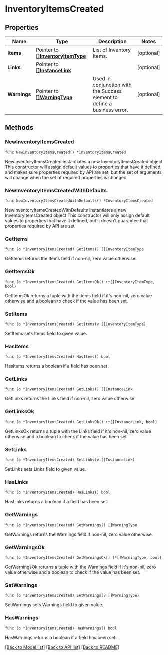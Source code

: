 # InventoryItemsCreated

## Properties

Name | Type | Description | Notes
------------ | ------------- | ------------- | -------------
**Items** | Pointer to [**[]InventoryItemType**](InventoryItemType.md) | List of Inventory Items. | [optional] 
**Links** | Pointer to [**[]InstanceLink**](InstanceLink.md) |  | [optional] 
**Warnings** | Pointer to [**[]WarningType**](WarningType.md) | Used in conjunction with the Success element to define a business error. | [optional] 

## Methods

### NewInventoryItemsCreated

`func NewInventoryItemsCreated() *InventoryItemsCreated`

NewInventoryItemsCreated instantiates a new InventoryItemsCreated object
This constructor will assign default values to properties that have it defined,
and makes sure properties required by API are set, but the set of arguments
will change when the set of required properties is changed

### NewInventoryItemsCreatedWithDefaults

`func NewInventoryItemsCreatedWithDefaults() *InventoryItemsCreated`

NewInventoryItemsCreatedWithDefaults instantiates a new InventoryItemsCreated object
This constructor will only assign default values to properties that have it defined,
but it doesn't guarantee that properties required by API are set

### GetItems

`func (o *InventoryItemsCreated) GetItems() []InventoryItemType`

GetItems returns the Items field if non-nil, zero value otherwise.

### GetItemsOk

`func (o *InventoryItemsCreated) GetItemsOk() (*[]InventoryItemType, bool)`

GetItemsOk returns a tuple with the Items field if it's non-nil, zero value otherwise
and a boolean to check if the value has been set.

### SetItems

`func (o *InventoryItemsCreated) SetItems(v []InventoryItemType)`

SetItems sets Items field to given value.

### HasItems

`func (o *InventoryItemsCreated) HasItems() bool`

HasItems returns a boolean if a field has been set.

### GetLinks

`func (o *InventoryItemsCreated) GetLinks() []InstanceLink`

GetLinks returns the Links field if non-nil, zero value otherwise.

### GetLinksOk

`func (o *InventoryItemsCreated) GetLinksOk() (*[]InstanceLink, bool)`

GetLinksOk returns a tuple with the Links field if it's non-nil, zero value otherwise
and a boolean to check if the value has been set.

### SetLinks

`func (o *InventoryItemsCreated) SetLinks(v []InstanceLink)`

SetLinks sets Links field to given value.

### HasLinks

`func (o *InventoryItemsCreated) HasLinks() bool`

HasLinks returns a boolean if a field has been set.

### GetWarnings

`func (o *InventoryItemsCreated) GetWarnings() []WarningType`

GetWarnings returns the Warnings field if non-nil, zero value otherwise.

### GetWarningsOk

`func (o *InventoryItemsCreated) GetWarningsOk() (*[]WarningType, bool)`

GetWarningsOk returns a tuple with the Warnings field if it's non-nil, zero value otherwise
and a boolean to check if the value has been set.

### SetWarnings

`func (o *InventoryItemsCreated) SetWarnings(v []WarningType)`

SetWarnings sets Warnings field to given value.

### HasWarnings

`func (o *InventoryItemsCreated) HasWarnings() bool`

HasWarnings returns a boolean if a field has been set.


[[Back to Model list]](../README.md#documentation-for-models) [[Back to API list]](../README.md#documentation-for-api-endpoints) [[Back to README]](../README.md)


